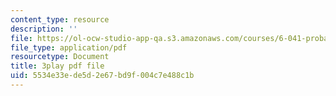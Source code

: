 ```yaml
---
content_type: resource
description: ''
file: https://ol-ocw-studio-app-qa.s3.amazonaws.com/courses/6-041-probabilistic-systems-analysis-and-applied-probability-fall-2010/5534e33ede5d2e67bd9f004c7e488c1b_XsYXACeIklU.pdf
file_type: application/pdf
resourcetype: Document
title: 3play pdf file
uid: 5534e33e-de5d-2e67-bd9f-004c7e488c1b
---
```

